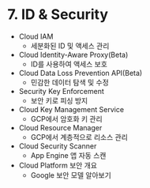 # 7. ID & Security
 -  Cloud IAM
 	 - 세분화된 ID 및 액세스 관리
 - Cloud Identity-Aware Proxy(Beta)
 	 - ID를 사용하여 액세스 보호
 - Cloud Data Loss Prevention API(Beta)
 	 - 민감한 데이터 탐색 및 수정
 - Security Key Enforcement
 	 - 보안 키로 피싱 방지
 - Cloud Key Management Service
 	 - GCP에서 암호화 키 관리
 - Cloud Resource Manager
 	 - GCP에서 계층적으로 리소스 관리
 - Cloud Security Scanner
 	 - App Engine 앱 자동 스캔
 - Cloud Platform 보안 개요
 	 - Google 보안 모델 알아보기